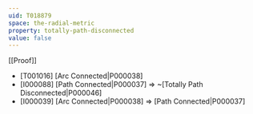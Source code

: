 ```yaml
---
uid: T018879
space: the-radial-metric
property: totally-path-disconnected
value: false
---
```

[[Proof]]

* [T001016] [Arc Connected|P000038]
* [I000088] [Path Connected|P000037] => ~[Totally Path Disconnected|P000046]
* [I000039] [Arc Connected|P000038] => [Path Connected|P000037]

